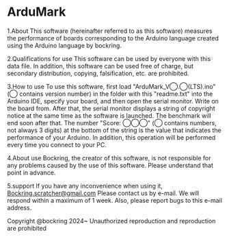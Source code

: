 # ArduMark

1.About
This software (hereinafter referred to as this software) measures the performance of boards corresponding to the Arduino language created using the Arduino language by bockring.

2.Qualifications for use
This software can be used by everyone with this data file. In addition, this software can be used free of charge, but secondary distribution, copying, falsification, etc. are prohibited.

3.How to use
To use this software, first load "ArduMark_V◯.◯(LTS).ino"(◯ contains version number) in the folder with this "readme.txt" into the Arduino IDE, specify your board, and then open the serial monitor. Write on the board from. After that, the serial monitor displays a string of copyright notice at the same time as the software is launched. The benchmark will end soon after that. The number "Score: ◯◯◯" (◯ contains numbers, not always 3 digits) at the bottom of the string is the value that indicates the performance of your Arduino. In addition, this operation will be performed every time you connect to your PC.

4.About use
Bockring, the creator of this software, is not responsible for any problems caused by the use of this software. Please understand that point in advance.

5.support
If you have any inconvenience when using it,
Bockring.scratcher@gmail.com
Please contact us by e-mail. We will respond within a maximum of 1 week. Also, please report bugs to this e-mail address.


Copyright @bockring 2024~
Unauthorized reproduction and reproduction are prohibited
